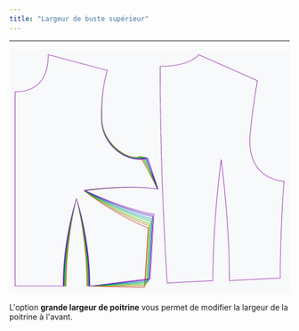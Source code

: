 ```yaml
---
title: "Largeur de buste supérieur"
---
```


***

![L'effet de l'option de largeur de poitrine haute sur le motif](sample.png)

L'option **grande largeur de poitrine** vous permet de modifier la largeur de la poitrine à l'avant.




